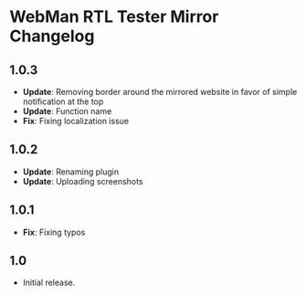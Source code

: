 # WebMan RTL Tester Mirror Changelog

## 1.0.3

* **Update**: Removing border around the mirrored website in favor of simple notification at the top
* **Update**: Function name
* **Fix**: Fixing localization issue


## 1.0.2

* **Update**: Renaming plugin
* **Update**: Uploading screenshots


## 1.0.1

* **Fix**: Fixing typos


## 1.0

* Initial release.